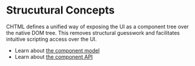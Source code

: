 # Strucutural Concepts

CHTML defines a unified way of exposing the UI as a component tree over the native DOM tree. This removes structural guesswork and facilitates intuitive scripting access over the UI.

* Learn about [the component model](the-component-model.md)
* Learn about [the component API](https://github.com/web-native/docs/tree/4d4ea8f2ac9ea9b989339a1423c7dd36c5a6108a/chtml/beta-guide/structural-concepts/the-component-api.md)

